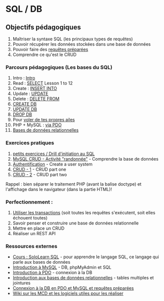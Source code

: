 # SQL / DB

## Objectifs pédagogiques

1. Maîtriser la syntaxe SQL (les principaux types de requêtes)
1. Pouvoir récupérer les données stockées dans une base de données
1. Pouvoir faire des [requêtes préparées](http://php.net/manual/fr/pdo.prepared-statements.php)
1. Comprendre ce qu'est le CRUD

### Parcours pédagogiques (Les bases du SQL)

1. Intro : [Intro](./1.intro.md)
1. Read : [SELECT](https://sqlbolt.com/lesson/select_queries_introduction) Lesson 1 to 12
1. Create : [INSERT INTO](https://sqlbolt.com/lesson/inserting_rows)
1. Update : [UPDATE](https://sqlbolt.com/lesson/updating_rows)
1. Delete : [DELETE FROM](https://sqlbolt.com/lesson/deleting_rows)
1. [CREATE DB](https://sqlbolt.com/lesson/creating_tables)
1. [UPDATE DB](https://sqlbolt.com/lesson/altering_tables)
1. [DROP DB](https://sqlbolt.com/lesson/dropping_tables)
1. Pour [voler de tes propres ailes](./2.moveon.md)
1. PHP + MySQL : [via PDO](./3.0.pdo.md)
1. [Bases de données relationnelles](4.relational-db.md)

### Exercices pratiques

1. [petits exercices / Drill d'initiation au SQL](./sql-exo)
1. [MySQL CRUD - Activité "randonnée"](./exos/php-training-mysql) - Comprendre la base de données
1. [Authentification](./exos/php-challenge-auth) - Create a user system
1. [CRUD - 1](./exos/php-exercises-crud1) - CRUD part one
1. [CRUD - 2](./exos/php-exercises-crud2) - CRUD part two

Rappel : bien séparer le traitement PHP (avant la balise doctype) et l'affichage dans le navigateur (dans la partie HTML)!

### Perfectionnement :

1. [Utiliser les transactions](https://riptutorial.com/php/example/4186/database-transactions-with-pdo) (soit toutes les requêtes s'exécutent, soit elles échouent toutes)
1. Savoir penser et construire une base de données relationnelle
1. Mettre en place un CRUD
1. Réaliser un REST API

### Ressources externes

-   [Cours : SoloLearn SQL](https://www.sololearn.com/Course/SQL/) - pour apprendre le langage SQL, ce langage qui parle aux bases de données
-   [Introduction à MySQL](https://docs.google.com/presentation/d/1yXQz5dMMDkdSu5eBOG7YS2UH2uWyg5vJmU0kJt6YR6Q/edit?usp=sharing) - DB, phpMyAdmin et SQL
-   [Introduction à PDO](https://docs.google.com/presentation/d/14-5BGNJyuILB2kfYlxzsaFDRNA8zCrot9DbYVVNo3X4/edit?usp=sharing) - connexion à la DB
-   [Introduction aux bases de données relationnelles](https://docs.google.com/presentation/d/1pPVFVr72xmmGpHFSKbF6ZL9QblwfX5MWaViXlnY3w2I/edit?usp=sharing) - tables multiples et jointures
-   [Connexion à la DB en PDO et MySQL et requêtes préparées](Pratique-l'utilisation-de-PDO.md)
-   [Wiki sur les MCD et les logiciels utiles pour les réaliser](https://github.com/becodeorg/BeCode/wiki/Outils-de-mod%C3%A9lisation-de-base-de-donn%C3%A9es-%28SQL%29)
#
